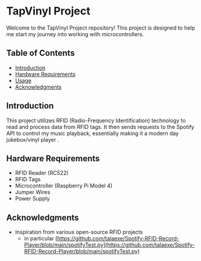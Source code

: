 
# TapVinyl Project

Welcome to the TapVinyl Project repository! This project is designed to help me start my journey into working with microcontrollers.

## Table of Contents
- [Introduction](#introduction)
- [Hardware Requirements](#hardware-requirements)
- [Usage](#usage)
- [Acknowledgments](#acknowledgments)

## Introduction
This project utilizes RFID (Radio-Frequency Identification) technology to read and process data from RFID tags. It then sends requests to the Spotify API to control my music playback, essentially making it a modern day jukebox/vinyl player .

## Hardware Requirements
- RFID Reader (RC522)
- RFID Tags
- Microcontroller (Raspberry Pi Model 4)
- Jumper Wires
- Power Supply

## Acknowledgments
- Inspiration from various open-source RFID projects
	- in particular [https://github.com/talaexe/Spotify-RFID-Record-Player/blob/main/spotifyTest.py](https://github.com/talaexe/Spotify-RFID-Record-Player/blob/main/spotifyTest.py)
